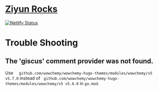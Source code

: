 # [Ziyun Rocks](https://blog.ziyun.rocks)

[![Netlify Status](https://api.netlify.com/api/v1/badges/ab9865d6-cd79-4ace-881a-3aac9d538a2d/deploy-status)](https://app.netlify.com/sites/cute-kataifi-dd101a/deploys)

# Trouble Shooting

## The 'giscus' comment provider was not found.

Use `	github.com/wowchemy/wowchemy-hugo-themes/modules/wowchemy/v5 v5.7.0 ` instead of `	github.com/wowchemy/wowchemy-hugo-themes/modules/wowchemy/v5 v5.6.0 ` in `go.mod`.
